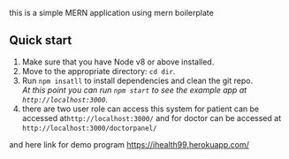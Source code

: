 this is a simple MERN application using mern boilerplate

## Quick start

1.  Make sure that you have Node v8 or above installed.
2.  Move to the appropriate directory: `cd dir`.<br />
3.  Run `npm insatll` to install dependencies and clean the git repo.<br />
    _At this point you can run `npm start` to see the example app at `http://localhost:3000`._
4. there are two user role can access this system for patient can be accessed at`http://localhost:3000/` and for doctor can be accessed at `http://localhost:3000/doctorpanel/`


and here link for demo program 
https://ihealth99.herokuapp.com/